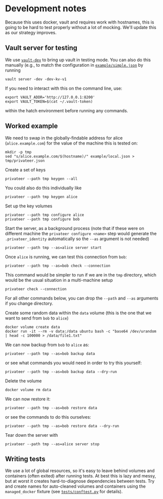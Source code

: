 # Development notes

Because this uses docker, vault and requires work with hostnames, this is going to be hard to test properly without a lot of mocking.  We'll update this as our strategy improves.

## Vault server for testing

We use [`vault-dev`](https://github.com/vimc/vault-dev) to bring up vault in testing mode.  You can also do this manually (e.g., to match the configuration in [`example/simple.json`](example/simple.json) by running

```
vault server -dev -dev-kv-v1
```

If you need to interact with this on the command line, use:

```
export VAULT_ADDR='http://127.0.0.1:8200'
export VAULT_TOKEN=$(cat ~/.vault-token)
```

within the hatch environment before running any commands.

## Worked example

We need to swap in the globally-findable address for alice (`alice.example.com`) for the value of the machine this is tested on:

```
mkdir -p tmp
sed "s/alice.example.com/$(hostname)/" example/local.json > tmp/privateer.json
```

Create a set of keys

```
privateer --path tmp keygen --all
```

You could also do this individually like

```
privateer --path tmp keygen alice
```

Set up the key volumes

```
privateer --path tmp configure alice
privateer --path tmp configure bob
```

Start the server, as a background process (note that if these were on different machine the `privateer configure <name>` step would generate the `.privateer_identity` automatically so the `--as` argument is not needed)

```
privateer --path tmp --as=alice server start
```

Once `alice` is running, we can test this connection from `bob`:

```
privateer --path tmp --as=bob check --connection
```

This command would be simpler to run if we are in the `tmp` directory, which would be the usual situation in a multi-machine setup

```
privateer check --connection
```

For all other commands below, you can drop the `--path` and `--as` arguments if you change directory.

Create some random data within the `data` volume (this is the one that we want to send from `bob` to `alice`)

```
docker volume create data
docker run -it --rm -v data:/data ubuntu bash -c "base64 /dev/urandom | head -c 100000 > /data/file1.txt"
```

We can now backup from `bob` to `alice` as:

```
privateer --path tmp --as=bob backup data
```

or see what commands you would need in order to try this yourself:

```
privateer --path tmp --as=bob backup data --dry-run
```

Delete the volume

```
docker volume rm data
```

We can now restore it:

```
privateer --path tmp --as=bob restore data
```

or see the commands to do this ourselves:

```
privateer --path tmp --as=bob restore data --dry-run
```

Tear down the server with

```
privateer --path tmp --as=alice server stop
```

## Writing tests

We use a lot of global resources, so it's easy to leave behind volumes and containers (often exited) after running tests. At best this is lazy and messy, but at worst it creates hard-to-diagnose dependencies between tests. Try and create names for auto-cleaned volumes and containers using the `managed_docker` fixture (see [`tests/conftest.py`](tests/conftest.py) for details).

